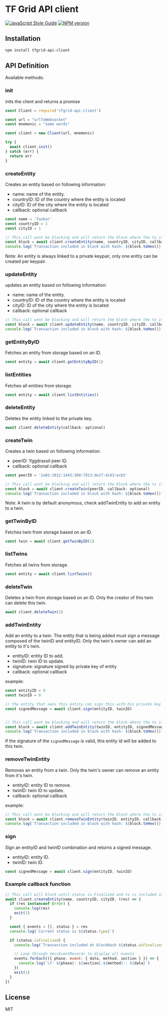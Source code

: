 # TF Grid API client

[![JavaScript Style Guide](https://img.shields.io/badge/code_style-standard-brightgreen.svg)](https://standardjs.com)
[![NPM version](https://img.shields.io/npm/v/tfgrid-api-client.svg?style=flat)](https://npmjs.org/package/tfgrid-api-client)

## Installation

```sh
npm install tfgrid-api-client
```

## API Definition

Available methods:

### **init** 

inits the client and returns a promise

```js
const Client = require('tfgrid-api-client')

const url = "urlToWebsocket"
const mnemonic = "some words"

const client = new Client(url, mnemonic)

try {
  await client.init()
} catch (err) {
  return err
}
```

### **createEntity**

Creates an entity based on following information:

- name: name of the entity.
- countryID: ID of the country where the entity is located
- cityID: ID of the city where the entity is located
- callback: optional callback

```js
const name = 'foobar'
const countryID = 1
const cityID = 1
```

```js
// This call wont be blocking and will return the block where the tx is included
const block = await client.createEntity(name, countryID, cityID, callback: optional)
console.log(`Transaction included in block with hash: ${block.toHex()}`)
```

Note: An entity is always linked to a private keypair, only one entity can be created per keypair.

### **updateEntity**

updates an entity based on following information:

- name: name of the entity.
- countryID: ID of the country where the entity is located
- cityID: ID of the city where the entity is located
- callback: optional callback

```js
// This call wont be blocking and will return the block where the tx is included
const block = await client.updateEntity(name, countryID, cityID, callback: optional)
console.log(`Transaction included in block with hash: ${block.toHex()}`)
```

### **getEntityByID**

Fetches an entity from storage based on an ID.

```js
const entity = await client.getEntityByID(1)
```

### **listEntities**

Fetches all entities from storage.

```js
const entity = await client.listEntities()
```

### **deleteEntity**

Deletes the entity linked to the private key.

```js
await client.deleteEntity(callback: optional)
```

### **createTwin**

Creates a twin based on following information:

- peerID: Yggdrassil peer ID.
- callback: optional callback

```js
const peerID = '2a02:1812:1443:300:7913:de17:4c83:ecb2'
```

```js
// This call wont be blocking and will return the block where the tx is included
const block = await client.createTwin(peerID, callback: optional)
console.log(`Transaction included in block with hash: ${block.toHex()}`)
```

Note: A twin is by default anonymous, check addTwinEntity to add an entity to a twin.

### **getTwinByID**

Fetches twin from storage based on an ID.

```js
const twin = await client.getTwinByID(1)
```

### **listTwins**

Fetches all twins from storage.

```js
const entity = await client.listTwins()
```

### **deleteTwin**

Deletes a twin from storage based on an ID. Only the creator of this twin can delete this twin.

```js
await client.deleteTwin(1)
```

### **addTwinEntity**

Add an entity to a twin. The entity that is being added must sign a message composed of the twinID and entityID. Only the twin's owner can add an entity to it's twin.

- entityID: entity ID to add.
- twinID: twin ID to update.
- signature: signature signed by private key of entity
- callback: optional callback


example:

```js
const entityID = 0
const twinID = 0

// the entity that owns this entity can sign this with his private key
const signedMessage = await client.sign(entityID, twinID)


// This call wont be blocking and will return the block where the tx is included
const block = await client.addTwinEntity(twinID, entityID, signedMessage, callback)
console.log(`Transaction included in block with hash: ${block.toHex()}`)
```

If the signature of the `signedMessage` is valid, this entity id will be added to this twin.

### **removeTwinEntity**

Removes an entity from a twin. Only the twin's owner can remove an entity from it's twin.

- entityID: entity ID to remove.
- twinID: twin ID to update.
- callback: optional callback

example:

```js
// This call wont be blocking and will return the block where the tx is included
const block = await client.removeTwinEntity(twinID, entityID, callback)
console.log(`Transaction included in block with hash: ${block.toHex()}`)
```

### **sign**

Sign an entityID and twinID combination and returns a signed message.

- entityID: entity ID.
- twinID: twin ID.

```js
const signedMessage = await client.sign(entityID, twinID)
```

### Example callback function

```js
// This call will block until status is Finalized and tx is included in a block and validated
await client.createEntity(name, countryID, cityID, (res) => {
  if (res instanceof Error) {
    console.log(res)
    exit(1)
  }

  const { events = [], status } = res
  console.log(`Current status is ${status.type}`)

  if (status.isFinalized) {
    console.log(`Transaction included at blockHash ${status.asFinalized}`)

    // Loop through Vec<EventRecord> to display all events
    events.forEach(({ phase, event: { data, method, section } }) => {
      console.log(`\t' ${phase}: ${section}.${method}:: ${data}`)
    })
    exit(1)
  }
})
```

## License

MIT
